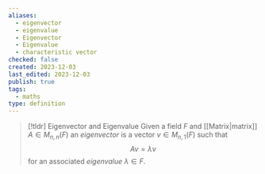 ```yaml
---
aliases:
  - eigenvector
  - eigenvalue
  - Eigenvector
  - Eigenvalue
  - characteristic vector
checked: false
created: 2023-12-03
last_edited: 2023-12-03
publish: true
tags:
  - maths
type: definition
---
```

>[!tldr] Eigenvector and Eigenvalue
>Given a field $F$ and [[Matrix|matrix]] $A \in M_{n,n}(F)$ an *eigenvector* is a vector $v \in M_{n,1}(F)$ such that
>$$ A v = \lambda v$$
>for an associated *eigenvalue* $\lambda \in F$.

